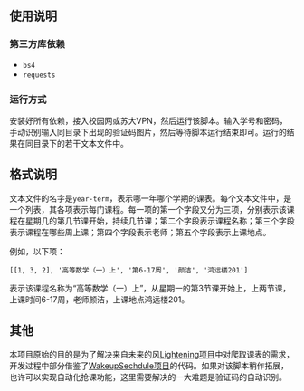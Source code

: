 ## 使用说明

### 第三方库依赖

- `bs4`
- `requests`

### 运行方式

安装好所有依赖，接入校园网或苏大VPN，然后运行该脚本。输入学号和密码，手动识别输入同目录下出现的验证码图片，然后等待脚本运行结束即可。运行的结果在同目录下的若干文本文件中。

## 格式说明

文本文件的名字是`year-term`，表示哪一年哪个学期的课表。每个文本文件中，是一个列表，其各项表示每门课程。每一项的第一个字段又分为三项，分别表示该课程在星期几的第几节课开始，持续几节课；第二个字段表示课程名称；第三个字段表示课程在哪些周上课；第四个字段表示老师；第五个字段表示上课地点。

例如，以下项：

```
[[1, 3, 2], '高等数学（一）上', '第6-17周', '颜洁', '鸿远楼201']
```

表示该课程名称为“高等数学（一）上”，从星期一的第3节课开始上，上两节课，上课时间6-17周，老师颜洁，上课地点鸿远楼201。

## 其他

本项目原始的目的是为了解决来自未来的风[Lightening项目](https://github.com/Evlpsrfc/lightening)中对爬取课表的需求，开发过程中部分借鉴了[WakeupSechdule项目](https://github.com/YZune/WakeupSchedule_Kotlin)的代码。如果对该脚本稍作拓展，也许可以实现自动化抢课功能，这里需要解决的一大难题是验证码的自动识别。

